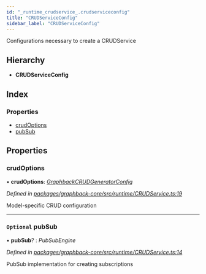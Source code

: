 ```yaml
---
id: "_runtime_crudservice_.crudserviceconfig"
title: "CRUDServiceConfig"
sidebar_label: "CRUDServiceConfig"
---
```


Configurations necessary to create a CRUDService

## Hierarchy

* **CRUDServiceConfig**

## Index

### Properties

* [crudOptions](_runtime_crudservice_.crudserviceconfig.md#crudoptions)
* [pubSub](_runtime_crudservice_.crudserviceconfig.md#optional-pubsub)

## Properties

###  crudOptions

• **crudOptions**: *[GraphbackCRUDGeneratorConfig](_plugin_graphbackcrudgeneratorconfig_.graphbackcrudgeneratorconfig.md)*

*Defined in [packages/graphback-core/src/runtime/CRUDService.ts:19](https://github.com/aerogear/graphback/blob/b39280e7/packages/graphback-core/src/runtime/CRUDService.ts#L19)*

Model-specific CRUD configuration

___

### `Optional` pubSub

• **pubSub**? : *PubSubEngine*

*Defined in [packages/graphback-core/src/runtime/CRUDService.ts:14](https://github.com/aerogear/graphback/blob/b39280e7/packages/graphback-core/src/runtime/CRUDService.ts#L14)*

PubSub implementation for creating subscriptions
